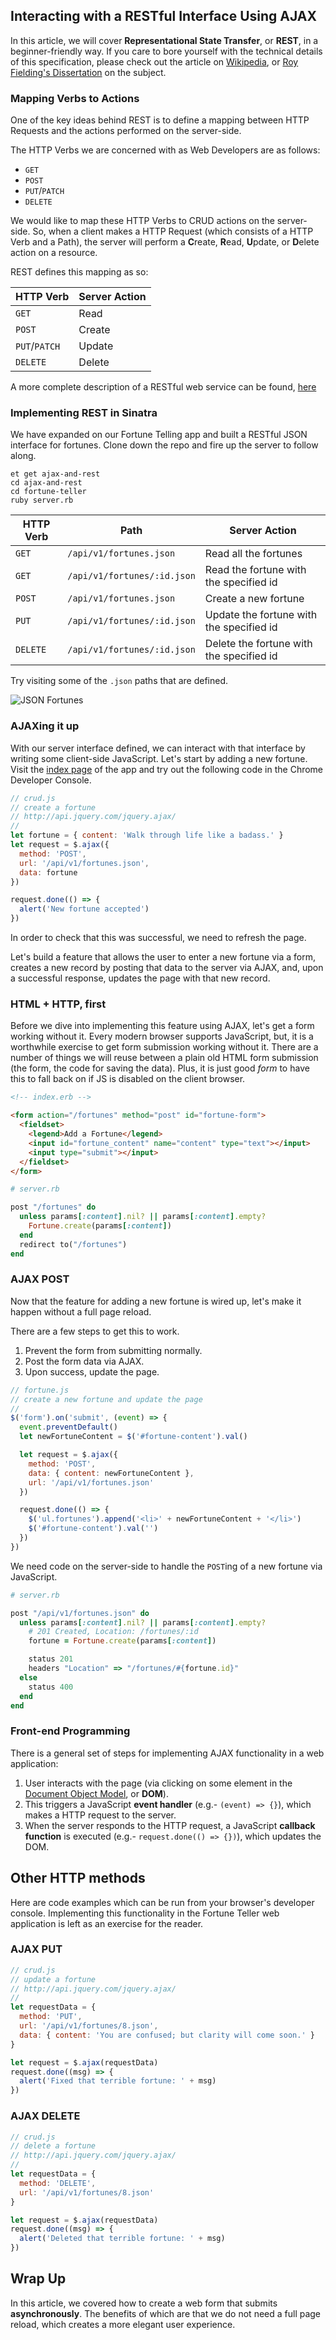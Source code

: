 ## Interacting with a RESTful Interface Using AJAX

In this article, we will cover **Representational State Transfer**, or **REST**, in a beginner-friendly way. If you care to bore yourself with the technical details of this specification, please check out the article on [Wikipedia](https://en.wikipedia.org/wiki/Representational_state_transfer), or [Roy Fielding's Dissertation](https://www.ics.uci.edu/~fielding/pubs/dissertation/top.htm) on the subject.

### Mapping Verbs to Actions

One of the key ideas behind REST is to define a mapping between HTTP Requests and the actions performed on the server-side.

The HTTP Verbs we are concerned with as Web Developers are as follows:

* `GET`
* `POST`
* `PUT`/`PATCH`
* `DELETE`

We would like to map these HTTP Verbs to CRUD actions on the server-side. So, when a client makes a HTTP Request (which consists of a HTTP Verb and a Path), the server will perform a **C**reate, **R**ead, **U**pdate, or **D**elete action on a resource.

REST defines this mapping as so:

| HTTP Verb     | Server Action |
| ------------- | ------------- |
| `GET`         | Read          |
| `POST`        | Create        |
| `PUT`/`PATCH` | Update        |
| `DELETE`      | Delete        |

A more complete description of a RESTful web service can be found, [here](http://www.restapitutorial.com/lessons/httpmethods.html)

### Implementing REST in Sinatra

We have expanded on our Fortune Telling app and built a RESTful JSON interface for fortunes. Clone down the repo and fire up the server to follow along.

```no-highlight
et get ajax-and-rest
cd ajax-and-rest
cd fortune-teller
ruby server.rb
```

| HTTP Verb | Path                        | Server Action                            |
| --------- | --------------------------- | ---------------------------------------- |
| `GET`     | `/api/v1/fortunes.json`     | Read all the fortunes                    |
| `GET`     | `/api/v1/fortunes/:id.json` | Read the fortune with the specified id   |
| `POST`    | `/api/v1/fortunes.json`     | Create a new fortune                     |
| `PUT`     | `/api/v1/fortunes/:id.json` | Update the fortune with the specified id |
| `DELETE`  | `/api/v1/fortunes/:id.json` | Delete the fortune with the specified id |

Try visiting some of the `.json` paths that are defined.

![JSON Fortunes](http://i.imgur.com/TR8i4ke.png)

### AJAXing it up

With our server interface defined, we can interact with that interface by writing some client-side JavaScript. Let's start by adding a new fortune. Visit the [index page](http://localhost:4567/fortunes) of the app and try out the following code in the Chrome Developer Console.

```javascript
// crud.js
// create a fortune
// http://api.jquery.com/jquery.ajax/
//
let fortune = { content: 'Walk through life like a badass.' }
let request = $.ajax({
  method: 'POST',
  url: '/api/v1/fortunes.json',
  data: fortune
})

request.done(() => {
  alert('New fortune accepted')
})
```

In order to check that this was successful, we need to refresh the page.

Let's build a feature that allows the user to enter a new fortune via a form, creates a new record by posting that data to the server via AJAX, and, upon a successful response, updates the page with that new record.


### HTML + HTTP, first

Before we dive into implementing this feature using AJAX, let's get a form working without it. Every modern browser supports JavaScript, but, it is a worthwhile exercise to get form submission working without it. There are a number of things we will reuse between a plain old HTML form submission (the form, the code for saving the data). Plus, it is just good _form_ to have this to fall back on if JS is disabled on the client browser.

```html
<!-- index.erb -->

<form action="/fortunes" method="post" id="fortune-form">
  <fieldset>
    <legend>Add a Fortune</legend>
    <input id="fortune_content" name="content" type="text"></input>
    <input type="submit"></input>
  </fieldset>
</form>
```

```ruby
# server.rb

post "/fortunes" do
  unless params[:content].nil? || params[:content].empty?
    Fortune.create(params[:content])
  end
  redirect to("/fortunes")
end
```

### AJAX POST

Now that the feature for adding a new fortune is wired up, let's make it happen without a full page reload.

There are a few steps to get this to work.

1. Prevent the form from submitting normally.
2. Post the form data via AJAX.
3. Upon success, update the page.

```javascript
// fortune.js
// create a new fortune and update the page
//
$('form').on('submit', (event) => {
  event.preventDefault()
  let newFortuneContent = $('#fortune-content').val()

  let request = $.ajax({
    method: 'POST',
    data: { content: newFortuneContent },
    url: '/api/v1/fortunes.json'
  })

  request.done(() => {
    $('ul.fortunes').append('<li>' + newFortuneContent + '</li>')
    $('#fortune-content').val('')
  })
})
```

We need code on the server-side to handle the `POST`ing of a new fortune via JavaScript.

```ruby
# server.rb

post "/api/v1/fortunes.json" do
  unless params[:content].nil? || params[:content].empty?
    # 201 Created, Location: /fortunes/:id
    fortune = Fortune.create(params[:content])

    status 201
    headers "Location" => "/fortunes/#{fortune.id}"
  else
    status 400
  end
end
```

### Front-end Programming

There is a general set of steps for implementing AJAX functionality in a web application:

1. User interacts with the page (via clicking on some element in the [Document Object Model](https://en.wikipedia.org/wiki/Document_Object_Model), or **DOM**).
2. This triggers a JavaScript **event handler** (e.g.- `(event) => {}`), which makes a HTTP request to the server.
3. When the server responds to the HTTP request, a JavaScript **callback function** is executed (e.g.- `request.done(() => {})`), which updates the DOM.

## Other HTTP methods

Here are code examples which can be run from your browser's developer console. Implementing this functionality in the Fortune Teller web application is left as an exercise for the reader.

### AJAX PUT

```javascript
// crud.js
// update a fortune
// http://api.jquery.com/jquery.ajax/
//
let requestData = {
  method: 'PUT',
  url: '/api/v1/fortunes/8.json',
  data: { content: 'You are confused; but clarity will come soon.' }
}

let request = $.ajax(requestData)
request.done((msg) => {
  alert('Fixed that terrible fortune: ' + msg)
})
```

### AJAX DELETE

```javascript
// crud.js
// delete a fortune
// http://api.jquery.com/jquery.ajax/
//
let requestData = {
  method: 'DELETE',
  url: '/api/v1/fortunes/8.json'
}

let request = $.ajax(requestData)
request.done((msg) => {
  alert('Deleted that terrible fortune: ' + msg)
})
```

## Wrap Up

In this article, we covered how to create a web form that submits **asynchronously**. The benefits of which are that we do not need a full page reload, which creates a more elegant user experience.

